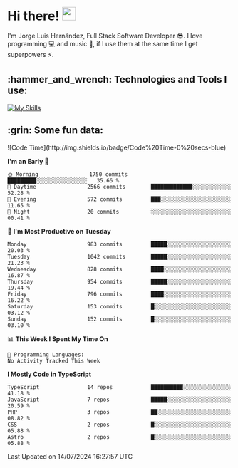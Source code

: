 <h1 align="left">
 <abc>
  <br>Hi there! <img src="https://user-images.githubusercontent.com/42378118/110234147-e3259600-7f4e-11eb-95be-0c4047144dea.gif" width="30"><br>
 </abc>
</h1>

I'm Jorge Luis Hernández, Full Stack Software Developer :sunglasses:. I love programming :computer: and music :musical_score:, if I use them at the same time I get superpowers :zap:. 


<h2 align="left">:hammer_and_wrench: Technologies and Tools I use:</h2>

[![My Skills](https://skillicons.dev/icons?i=js,ts,html,css,py,vue,react,next,nest,postgres,mysql)](https://skillicons.dev)

<h2 align="left">:grin: Some fun data:</h2>
<!--START_SECTION:waka-->
![Code Time](http://img.shields.io/badge/Code%20Time-0%20secs-blue)

**I'm an Early 🐤** 

```text
🌞 Morning                1750 commits        █████████░░░░░░░░░░░░░░░░   35.66 % 
🌆 Daytime                2566 commits        █████████████░░░░░░░░░░░░   52.28 % 
🌃 Evening                572 commits         ███░░░░░░░░░░░░░░░░░░░░░░   11.65 % 
🌙 Night                  20 commits          ░░░░░░░░░░░░░░░░░░░░░░░░░   00.41 % 
```
📅 **I'm Most Productive on Tuesday** 

```text
Monday                   983 commits         █████░░░░░░░░░░░░░░░░░░░░   20.03 % 
Tuesday                  1042 commits        █████░░░░░░░░░░░░░░░░░░░░   21.23 % 
Wednesday                828 commits         ████░░░░░░░░░░░░░░░░░░░░░   16.87 % 
Thursday                 954 commits         █████░░░░░░░░░░░░░░░░░░░░   19.44 % 
Friday                   796 commits         ████░░░░░░░░░░░░░░░░░░░░░   16.22 % 
Saturday                 153 commits         █░░░░░░░░░░░░░░░░░░░░░░░░   03.12 % 
Sunday                   152 commits         █░░░░░░░░░░░░░░░░░░░░░░░░   03.10 % 
```


📊 **This Week I Spent My Time On** 

```text
💬 Programming Languages: 
No Activity Tracked This Week
```

**I Mostly Code in TypeScript** 

```text
TypeScript               14 repos            ██████████░░░░░░░░░░░░░░░   41.18 % 
JavaScript               7 repos             █████░░░░░░░░░░░░░░░░░░░░   20.59 % 
PHP                      3 repos             ██░░░░░░░░░░░░░░░░░░░░░░░   08.82 % 
CSS                      2 repos             █░░░░░░░░░░░░░░░░░░░░░░░░   05.88 % 
Astro                    2 repos             █░░░░░░░░░░░░░░░░░░░░░░░░   05.88 % 
```




 Last Updated on 14/07/2024 16:27:57 UTC
<!--END_SECTION:waka-->

